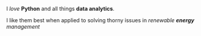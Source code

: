 I _love_ **Python** and all things **data analytics**.

I like them best when applied to solving thorny issues in _renewable **energy** management_
